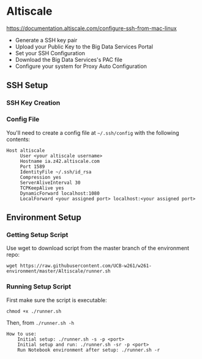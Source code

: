 Altiscale
=========
https://documentation.altiscale.com/configure-ssh-from-mac-linux   
- Generate a SSH key pair
- Upload your Public Key to the Big Data Services Portal
- Set your SSH Configuration
- Download the Big Data Services's PAC file
- Configure your system for Proxy Auto Configuration


SSH Setup
---------

### SSH Key Creation

### Config File

You'll need to create a config file at `~/.ssh/config` with the following contents:

```
Host altiscale
     User <your altiscale username>
     Hostname ia.z42.altiscale.com
     Port 1589
     IdentityFile ~/.ssh/id_rsa
     Compression yes
     ServerAliveInterval 30
     TCPKeepAlive yes
     DynamicForward localhost:1080
     LocalForward <your assigned port> localhost:<your assigned port>
```

Environment Setup
-----------------

### Getting Setup Script

Use wget to download script from the master branch of the environment repo:

```
wget https://raw.githubusercontent.com/UCB-w261/w261-environment/master/Altiscale/runner.sh
```

### Running Setup Script

First make sure the script is executable:

``` 
chmod +x ./runner.sh
```

Then, from `./runner.sh -h`

```
How to use:
    Initial setup: ./runner.sh -s -p <port>
    Initial setup and run: ./runner.sh -sr -p <port>
    Run Notebook environment after setup: ./runner.sh -r
```
